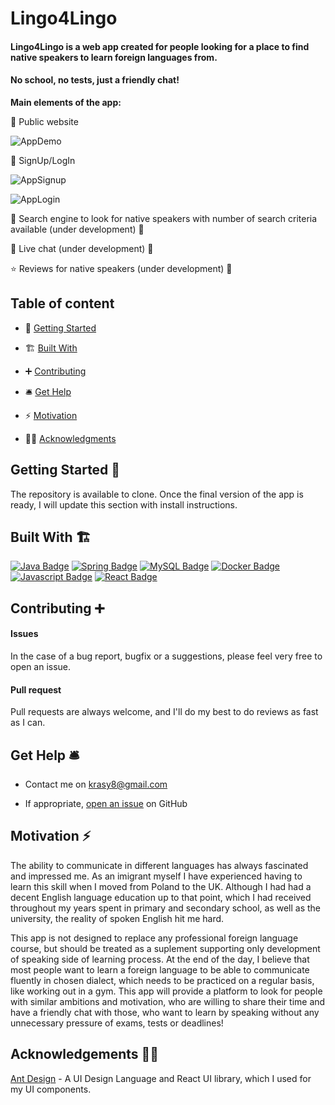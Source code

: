 # Lingo4Lingo  
  

#### Lingo4Lingo is a web app created for people looking for a place to find native speakers to learn foreign languages from. 
#### No school, no tests, just a friendly chat!

**Main elements of the app:**

📢 Public website

![AppDemo](https://j.gifs.com/BNxlZN.gif)

🔐 SignUp/LogIn

![AppSignup](https://j.gifs.com/OMO1zY.gif)

![AppLogin](https://j.gifs.com/0Y1lNv.gif)

🔎 Search engine to look for native speakers with number of search criteria available (under development) 🚧

💬 Live chat (under development) 🚧 

⭐️ Reviews for native speakers (under development) 🚧 

## Table of content  
  
- 🚀 [Getting Started](#getting-started-🚀)

- 🏗 [Built With](#built-with-🏗) 

- ➕ [Contributing](#contributing-➕)

- 🛎 [Get Help](#get-help-🛎) 

- ⚡️ [Motivation](#motivation-⚡️)

- 🙏🏻 [Acknowledgments](#acknowledgements-🙏🏻)
  

## Getting Started 🚀
  

The repository is available to clone.
Once the final version of the app is ready, I will update this section with install instructions.
  

## Built With 🏗
 [![Java Badge](https://img.shields.io/badge/-Java-007396?style=for-the-badge&labelColor=white&logo=java&logoColor=007396)](https://www.java.com/en/) [![Spring Badge](https://img.shields.io/badge/-Spring-6DB33F?style=for-the-badge&labelColor=white&logo=spring&logoColor=6DB33F)](https://spring.io) [![MySQL Badge](https://img.shields.io/badge/-MySQL-4479A1?style=for-the-badge&labelColor=white&logo=mysql&logoColor=4479A1)](https://www.mysql.com) [![Docker Badge](https://img.shields.io/badge/-Docker-2496ED?style=for-the-badge&labelColor=white&logo=docker&logoColor=2496ED)](https://www.docker.com) [![Javascript Badge](https://img.shields.io/badge/-Javascript-F7DF1E?style=for-the-badge&labelColor=black&logo=javascript&logoColor=F7DF1E)](https://www.javascript.com) [![React Badge](https://img.shields.io/badge/-React-61DAFB?style=for-the-badge&labelColor=black&logo=react&logoColor=61DAFB)](https://reactjs.org)
  

## Contributing ➕
  

#### Issues  
  

In the case of a bug report, bugfix or a suggestions, please feel very free to open an issue.  
  

#### Pull request  
  

Pull requests are always welcome, and I'll do my best to do reviews as fast as I can.  
  

## Get Help 🛎
  

- Contact me on krasy8@gmail.com  
  
- If appropriate, [open an issue](https://github.com/Krasy8/Lingo4Lingo/issues) on GitHub  
  

## Motivation ⚡️

The ability to communicate in different languages has always fascinated and impressed me. As an imigrant myself  I have experienced having to learn this skill when I moved from Poland to the UK. Although I had had a decent English language education up to that point, which I had received throughout my years spent in primary and secondary school, as well as the university, the reality of spoken English hit me hard. 

This app is not designed to replace any professional foreign language course, but should be treated as a suplement supporting only development of speaking side of learning process. At the end of the day, I believe that most people want to learn a foreign language to be able to communicate fluently in chosen dialect, which needs to be practiced on a regular basis, like working out in a gym. This app will provide a platform to look for people with similar ambitions and motivation, who are willing to share their time and have a friendly chat with those, who want to learn by speaking without any unnecessary pressure of exams, tests or deadlines!

## Acknowledgements 🙏🏻
 
 [Ant Design](https://ant.design) - A UI Design Language and React UI library, which I used for my UI components.
